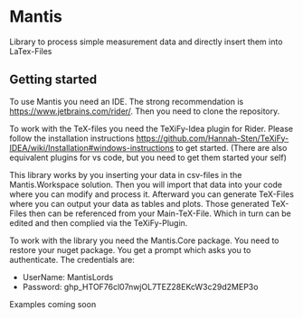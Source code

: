 # Mantis
Library to process simple measurement data and directly insert them into LaTex-Files

## Getting started
To use Mantis you need an IDE. The strong recommendation is https://www.jetbrains.com/rider/.
Then you need to clone the repository. 

To work with the TeX-files you need the TeXiFy-Idea plugin for Rider.
Please follow the installation instructions https://github.com/Hannah-Sten/TeXiFy-IDEA/wiki/Installation#windows-instructions 
to get started.
(There are also equivalent plugins for vs code, but you need to get them started your self)

This library works by you inserting your data in csv-files in the Mantis.Workspace solution.
Then you will import that data into your code where you can modify and process it. Afterward
you can generate TeX-Files where you can output your data as tables and plots. Those generated
TeX-Files then can be referenced from your Main-TeX-File. Which in turn can be edited and
then complied via the TeXiFy-Plugin.

To work with the library you need the Mantis.Core package. You need to restore your nuget package.
You get a prompt which asks you to authenticate. The credentials are:
- UserName: MantisLords
- Password: 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


Examples coming soon